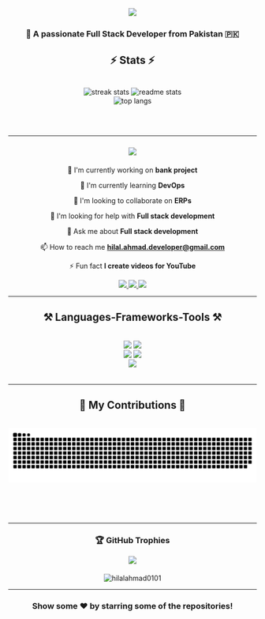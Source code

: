 <div align="center">
  <img src="https://readme-typing-svg.herokuapp.com/?font=Righteous&size=35&center=true&vCenter=true&width=500&height=70&duration=4000&lines=Hi+There!+👋;+I'm+Hilal+Ahmad!;" />
</div>

<h3 align="center">🚀 A passionate Full Stack Developer from Pakistan 🇵🇰</h3>

<h2 align="center">⚡ Stats ⚡</h2>
<br>
<div align="center">
  <img width="390" src="https://github-readme-streak-stats-salesp07.vercel.app/?user=hilalahmad0101&count_private=true&theme=react&border_radius=10" alt="streak stats"/>
  <img width="390" src="https://github-readme-stats-salesp07.vercel.app/api?username=hilalahmad0101&count_private=true&show_icons=true&theme=react&rank_icon=github&border_radius=10" alt="readme stats" />
  <br/>
  <img width="325" align="center" src="https://github-readme-stats-salesp07.vercel.app/api/top-langs/?username=hilalahmad0101&hide=HTML&langs_count=8&layout=compact&theme=react&border_radius=10&size_weight=0.5&count_weight=0.5&exclude_repo=github-readme-stats" alt="top langs" />
</div>

<br/><br/>

<hr/>

<h3 align="center">
    <img src="https://readme-typing-svg.herokuapp.com/?font=Righteous&size=25&center=true&vCenter=true&width=500&height=70&duration=4000&lines=Thanks+for+visiting!+✌️;+Shoot+me+a+message+on+LinkedIn!;I'm+always+down+to+collab+:)">
</h3>

<div align="center">
 
 🔭 I'm currently working on **bank project**
 
 🌱 I'm currently learning **DevOps**
 
 👯 I'm looking to collaborate on **ERPs**
 
 🤝 I'm looking for help with **Full stack development**
 
 💬 Ask me about **Full stack development**
 
 📫 How to reach me **hilal.ahmad.developer@gmail.com**
 
 ⚡ Fun fact **I create videos for YouTube**

</div>

<div align="center"> 
  <a href="mailto:hilal.ahmad.developer@gmail.com">
    <img src="https://img.shields.io/badge/Gmail-333333?style=for-the-badge&logo=gmail&logoColor=red" />
  </a>
  <a href="https://linkedin.com/in/hilalahmad0101" target="_blank">
    <img src="https://img.shields.io/badge/LinkedIn-0077B5?style=for-the-badge&logo=linkedin&logoColor=white" target="_blank" />
  </a>
  <a href="https://github.com/hilalahmad0101" target="_blank">
     <img src="https://img.shields.io/badge/Portfolio-FF5722?style=for-the-badge&logo=todoist&logoColor=white" target="_blank" />
  </a>
</div>

<hr/>

<h2 align="center">⚒️ Languages-Frameworks-Tools ⚒️</h2>
<br/>
<div align="center">
    <img src="https://skillicons.dev/icons?i=php,laravel,js,react,nodejs,html,css" />
    <img src="https://skillicons.dev/icons?i=python,django,flask,go,dart,flutter,vue" /><br>
    <img src="https://skillicons.dev/icons?i=mysql,mongodb,postgresql,redis,firebase,aws,azure" />
    <img src="https://skillicons.dev/icons?i=docker,kubernetes,jenkins,git,linux,nginx,bash" /><br>
    <img src="https://skillicons.dev/icons?i=bootstrap,tailwind,sass,figma,photoshop,vscode,postman" />
</div>

<br/>
<hr/>

<div align="center">
  <h2>🐍 My Contributions 🐍</h2>
  <br>
  <img alt="snake eating my contributions" src="https://raw.githubusercontent.com/salesp07/salesp07/output/github-contribution-grid-snake.svg" />
  
  <br/><br/><br/>
</div>

<hr/>



<h3 align="center">🏆 GitHub Trophies</h3>
<div align="center">
  <img src="https://github-profile-trophy.vercel.app/?username=hilalahmad0101&theme=radical&no-frame=false&no-bg=false&margin-w=4"/>
</div>

<br/>

<div align="center">
  <img src="https://komarev.com/ghpvc/?username=hilalahmad0101&label=Profile%20views&color=0e75b6&style=flat" alt="hilalahmad0101" />
</div>

---
<div align="center">

### Show some ❤️ by starring some of the repositories!

</div>
